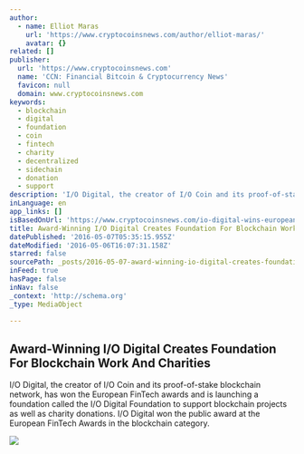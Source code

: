 ```yaml
---
author:
  - name: Elliot Maras
    url: 'https://www.cryptocoinsnews.com/author/elliot-maras/'
    avatar: {}
related: []
publisher:
  url: 'https://www.cryptocoinsnews.com'
  name: 'CCN: Financial Bitcoin & Cryptocurrency News'
  favicon: null
  domain: www.cryptocoinsnews.com
keywords:
  - blockchain
  - digital
  - foundation
  - coin
  - fintech
  - charity
  - decentralized
  - sidechain
  - donation
  - support
description: 'I/O Digital, the creator of I/O Coin and its proof-of-stake blockchain network, has won the European FinTech awards and is launching a foundation called the I/O Digital Foundation to support blockchain projects as well as charity donations. I/O Digital won the public award at the European FinTech Awards in the blockchain category.'
inLanguage: en
app_links: []
isBasedOnUrl: 'https://www.cryptocoinsnews.com/io-digital-wins-european-fintech-awards-creates-foundation-for-blockchain-work-and-charities/'
title: Award-Winning I/O Digital Creates Foundation For Blockchain Work And Charities
datePublished: '2016-05-07T05:35:15.955Z'
dateModified: '2016-05-06T16:07:31.158Z'
starred: false
sourcePath: _posts/2016-05-07-award-winning-io-digital-creates-foundation-for-blockchain.md
inFeed: true
hasPage: false
inNav: false
_context: 'http://schema.org'
_type: MediaObject

---
```

<article style=""><h1>Award-Winning I/O Digital Creates Foundation For Blockchain Work And Charities</h1><p>I/O Digital, the creator of I/O Coin and its proof-of-stake blockchain network, has won the European FinTech awards and is launching a foundation called the I/O Digital Foundation to support blockchain projects as well as charity donations. I/O Digital won the public award at the European FinTech Awards in the blockchain category.</p><img src="https://www.cryptocoinsnews.com/wp-content/uploads/2016/03/Charity-jar.jpg" /></article>